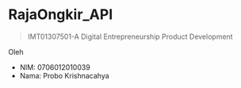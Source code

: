 # RajaOngkir_API
> IMT01307501-A Digital Entrepreneurship Product Development

Oleh
- NIM: 0706012010039
- Nama: Probo Krishnacahya
